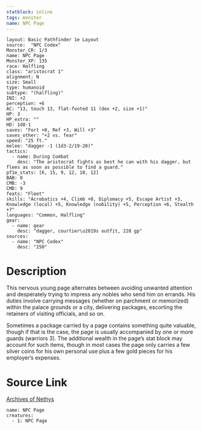 ```yaml
---
statblock: inline
tags: monster
name: NPC Page
---
```

```statblock
layout: Basic Pathfinder 1e Layout
source:  "NPC Codex"
Monster_CR: 1/3
name: NPC Page
Monster_XP: 135
race: Halfling
class: "aristocrat 1"
alignment: N
size: Small
type: humanoid
subtype: "(halfling)"
INI: +2
perception: +6
AC: "13, touch 13, flat-footed 11 (dex +2, size +1)"
HP: 3
HP_extra: ""
HD: 1d8-1
saves: "Fort +0, Ref +3, Will +3"
saves_other: "+2 vs. fear"
speed: "25 ft."
melee: "dagger -1 (1d3-2/19-20)"
tactics:
  - name: During Combat
    desc: "The aristocrat fights as best he can with his dagger, but flees as soon as possible to find a guard."
pf1e_stats: [6, 15, 9, 12, 10, 12]
BAB: 0
CMB: -3
CMD: 9
feats: "Fleet"
skills: "Acrobatics +4, Climb +0, Diplomacy +5, Escape Artist +3, Knowledge (local) +5, Knowledge (nobility) +5, Perception +6, Stealth +7"
languages: "Common, Halfling"
gear:
  - name: gear
    desc: "dagger, courtier\u2019s outfit, 228 gp"
sources:
  - name: "NPC Codex"
    desc: "250"
```
# Description
This nervous young page alternates between avoiding unwanted attention and desperately trying to impress any nobles who send him on errands. His duties involve carrying messages (whether on parchment or memorized) within the palace grounds or a city, delivering packages, escorting the retainers of visiting officials, and so on.

Sometimes a package carried by a page contains something quite valuable, though if that is the case, the page is usually accompanied by one or more guards (warriors 3). The additional wealth in the page’s stat block may account for such items, though in most cases the page only carries a few silver coins for his own personal use plus a few gold pieces for his employer’s expenses.
# Source Link
[Archives of Nethys](https://aonprd.com/NPCDisplay.aspx?ItemName=Page)
```encounter-table
name: NPC Page
creatures:
  - 1: NPC Page
```
